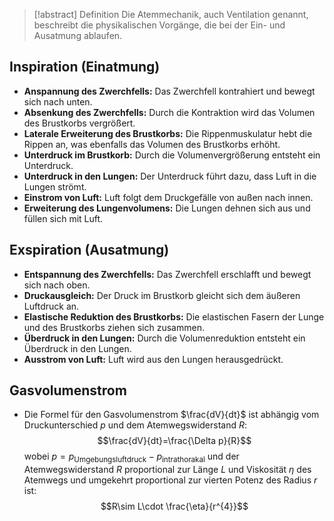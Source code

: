 > [!abstract] Definition
>  Die Atemmechanik, auch Ventilation genannt, beschreibt die physikalischen Vorgänge, die bei der Ein- und Ausatmung ablaufen.

## Inspiration (Einatmung)
- **Anspannung des Zwerchfells:** Das Zwerchfell kontrahiert und bewegt sich nach unten.
- **Absenkung des Zwerchfells:** Durch die Kontraktion wird das Volumen des Brustkorbs vergrößert.
- **Laterale Erweiterung des Brustkorbs:** Die Rippenmuskulatur hebt die Rippen an, was ebenfalls das Volumen des Brustkorbs erhöht.
- **Unterdruck im Brustkorb:** Durch die Volumenvergrößerung entsteht ein Unterdruck.
- **Unterdruck in den Lungen:** Der Unterdruck führt dazu, dass Luft in die Lungen strömt.
- **Einstrom von Luft:** Luft folgt dem Druckgefälle von außen nach innen.
- **Erweiterung des Lungenvolumens:** Die Lungen dehnen sich aus und füllen sich mit Luft.
## Exspiration (Ausatmung)
- **Entspannung des Zwerchfells:** Das Zwerchfell erschlafft und bewegt sich nach oben.
- **Druckausgleich:** Der Druck im Brustkorb gleicht sich dem äußeren Luftdruck an.
- **Elastische Reduktion des Brustkorbs:** Die elastischen Fasern der Lunge und des Brustkorbs ziehen sich zusammen.
- **Überdruck in den Lungen:** Durch die Volumenreduktion entsteht ein Überdruck in den Lungen.
- **Ausstrom von Luft:** Luft wird aus den Lungen herausgedrückt.
## Gasvolumenstrom
- Die Formel für den Gasvolumenstrom $\frac{dV}{dt}$ ist abhängig vom Druckunterschied $p$ und dem Atemwegswiderstand $R$: $$\frac{dV}{dt}=\frac{\Delta p}{R}$$wobei $p = p_{\text{Umgebungsluftdruck}} - p_{\text{intrathorakal}}$ und der Atemwegswiderstand $R$ proportional zur Länge $L$ und Viskosität $\eta$ des Atemwegs und umgekehrt proportional zur vierten Potenz des Radius $r$ ist: $$R\sim L\cdot \frac{\eta}{r^{4}}$$